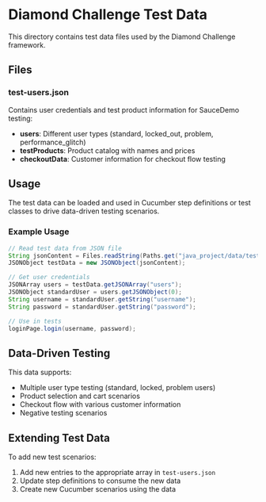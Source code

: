 # Diamond Challenge Test Data

This directory contains test data files used by the Diamond Challenge framework.

## Files

### test-users.json
Contains user credentials and test product information for SauceDemo testing:
- **users**: Different user types (standard, locked_out, problem, performance_glitch)
- **testProducts**: Product catalog with names and prices
- **checkoutData**: Customer information for checkout flow testing

## Usage

The test data can be loaded and used in Cucumber step definitions or test classes to drive data-driven testing scenarios.

### Example Usage

```java
// Read test data from JSON file
String jsonContent = Files.readString(Paths.get("java_project/data/test-users.json"));
JSONObject testData = new JSONObject(jsonContent);

// Get user credentials
JSONArray users = testData.getJSONArray("users");
JSONObject standardUser = users.getJSONObject(0);
String username = standardUser.getString("username");
String password = standardUser.getString("password");

// Use in tests
loginPage.login(username, password);
```

## Data-Driven Testing

This data supports:
- Multiple user type testing (standard, locked, problem users)
- Product selection and cart scenarios
- Checkout flow with various customer information
- Negative testing scenarios

## Extending Test Data

To add new test scenarios:
1. Add new entries to the appropriate array in `test-users.json`
2. Update step definitions to consume the new data
3. Create new Cucumber scenarios using the data
